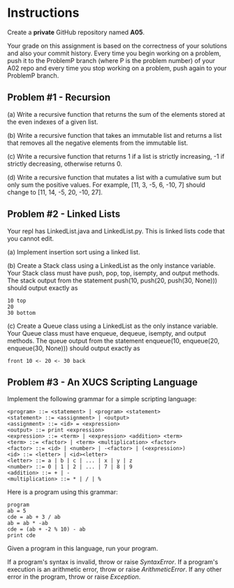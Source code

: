 # Instructions

Create a **private** GitHub repository named **A05**.

Your grade on this assignment is based on the correctness of your solutions and also your commit history.  Every time you begin working on a problem, push it to the ProblemP branch (where P is the problem number) of your A02 repo and every time you stop working on a problem, push again to your ProblemP branch.    

## Problem #1 - Recursion

(a) Write a recursive function that returns the sum of the elements stored at the even indexes of a given list.

(b) Write a recursive function that takes an immutable list and returns a list that removes all the negative elements from the immutable list.

(c) Write a recursive function that returns 1 if a list is strictly increasing, -1 if strictly decreasing, otherwise returns 0.

(d) Write a recursive function that mutates a list with a cumulative sum but only sum the positive values.  For example, [11, 3, -5, 6, -10, 7] should change to [11, 14, -5, 20, -10, 27].


## Problem #2 - Linked Lists

Your repl has LinkedList.java and LinkedList.py.  This is linked lists code that you cannot edit.

(a) Implement insertion sort using a linked list.

(b) Create a Stack class using a LinkedList as the only instance variable.  Your Stack class must have push, pop, top, isempty, and output methods.  The stack output from the statement
    push(10, push(20, push(30, None)))
should output exactly as

```
10 top 
20
30 bottom
```
(c) Create a Queue class using a LinkedList as the only instance variable.  Your Queue class must have enqueue, dequeue, isempty, and output methods.  The queue output from the statement
    enqueue(10, enqueue(20, enqueue(30, None)))
should output exactly as

```
front 10 <- 20 <- 30 back
```

## Problem #3 - An XUCS Scripting Language

Implement the following grammar for a simple scripting language:

```
<program> ::= <statement> | <program> <statement>
<statement> ::= <assignment> | <output>
<assignment> ::= <id> = <expression>
<output> ::= print <expression>
<expression> ::= <term> | <expression> <addition> <term>
<term> ::= <factor> | <term> <multiplication> <factor>
<factor> ::= <id> | <number> | -<factor> | (<expression>)
<id> ::= <letter> | <id><letter>
<letter> ::= a | b | c | ... | x | y | z
<number> ::= 0 | 1 | 2 | ... | 7 | 8 | 9
<addition> ::= + | -
<multiplication> ::= * | / | %
```
Here is a program using this grammar:

```
program
ab = 5
cde = ab + 3 / ab
ab = ab * -ab
cde = (ab + -2 % 10) - ab
print cde
```

Given a program in this language, run your program.

If a program's syntax is invalid, throw or raise *SyntaxError*.  If a program's execution is an arithmetic error, throw or raise *ArithmeticError*.  If any other error in the program, throw or raise *Exception*.